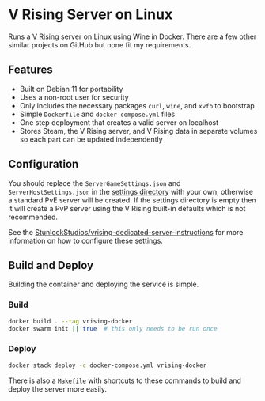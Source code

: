 # V Rising Server on Linux

Runs a [V Rising](https://playvrising.com/) server on Linux using Wine in
Docker. There are a few other similar projects on GitHub but none fit my
requirements.

## Features

* Built on Debian 11 for portability
* Uses a non-root user for security
* Only includes the necessary packages `curl`, `wine`, and `xvfb` to bootstrap
* Simple `Dockerfile` and `docker-compose.yml` files
* One step deployment that creates a valid server on localhost
* Stores Steam, the V Rising server, and V Rising data in separate volumes so
each part can be updated independently

## Configuration

You should replace the `ServerGameSettings.json` and `ServerHostSettings.json`
in the [settings directory](settings) with your own, otherwise a standard PvE
server will be created. If the settings directory is empty then it will create a
PvP server using the V Rising built-in defaults which is not recommended.

See the [StunlockStudios/vrising-dedicated-server-instructions](https://github.com/StunlockStudios/vrising-dedicated-server-instructions)
for more information on how to configure these settings.

## Build and Deploy

Building the container and deploying the service is simple.

### Build

```sh
docker build . --tag vrising-docker
docker swarm init || true  # this only needs to be run once
```

### Deploy

```sh
docker stack deploy -c docker-compose.yml vrising-docker
```

There is also a [`Makefile`](Makefile) with shortcuts to these commands to build
and deploy the server more easily.

